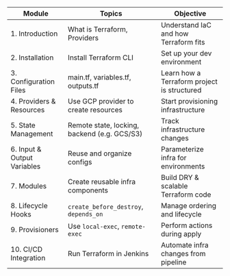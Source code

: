 | **Module**                  | **Topics**                                   | **Objective**                               |
| --------------------------- | -------------------------------------------- | ------------------------------------------- |
| 1. Introduction             | What is Terraform, Providers                 | Understand IaC and how Terraform fits       |
| 2. Installation             | Install Terraform CLI                        | Set up your dev environment                 |
| 3. Configuration Files      | main.tf, variables.tf, outputs.tf            | Learn how a Terraform project is structured |
| 4. Providers & Resources    | Use GCP     provider to create resources     | Start provisioning infrastructure           |
| 5. State Management         | Remote state, locking, backend (e.g. GCS/S3) | Track infrastructure changes                |
| 6. Input & Output Variables | Reuse and organize configs                   | Parameterize infra for environments         |
| 7. Modules                  | Create reusable infra components             | Build DRY & scalable Terraform code         |
| 8. Lifecycle Hooks          | `create_before_destroy`, `depends_on`        | Manage ordering and lifecycle               |
| 9. Provisioners             | Use `local-exec`, `remote-exec`              | Perform actions during apply                |
| 10. CI/CD Integration       | Run Terraform in Jenkins                     | Automate infra changes from pipeline        |
